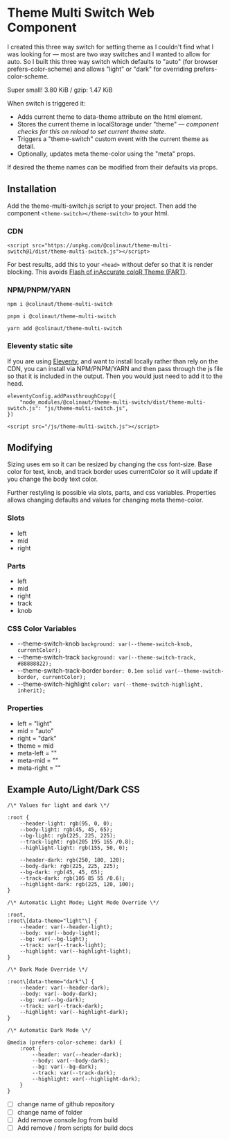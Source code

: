 # Theme Multi Switch Web Component

I created this three way switch for setting theme as I couldn't find what I was looking for — most are two way switches and I wanted to allow for auto. So I built this three way switch which defaults to "auto" (for browser prefers-color-scheme) and allows "light" or "dark" for overriding prefers-color-scheme. 

Super small! 3.80 KiB / gzip: 1.47 KiB

When switch is triggered it:

*   Adds current theme to data-theme attribute on the html element.
*   Stores the current theme in localStorage under "theme" — _component checks for this on reload to set current theme state_.
*   Triggers a "theme-switch" custom event with the current theme as detail.
*   Optionally, updates meta theme-color using the "meta" props.

If desired the theme names can be modified from their defaults via props. 

## Installation

Add the theme-multi-switch.js script to your project. Then add the component `<theme-switch></theme-switch>` to your html.

### CDN

```
<script src="https://unpkg.com/@colinaut/theme-multi-switch@1/dist/theme-multi-switch.js"></script>
```

For best results, add this to your `<head>` without defer so that it is render blocking. This avoids [Flash of inAccurate coloR Theme (FART)](https://css-tricks.com/flash-of-inaccurate-color-theme-fart/).

### NPM/PNPM/YARN

```
npm i @colinaut/theme-multi-switch

pnpm i @colinaut/theme-multi-switch

yarn add @colinaut/theme-multi-switch

```

### Eleventy static site

If you are using [Eleventy](https://www.11ty.dev), and want to install locally rather than rely on the CDN, you can install via NPM/PNPM/YARN and then pass through the js file so that it is included in the output. Then you would just need to add it to the head.

```
eleventyConfig.addPassthroughCopy({
    "node_modules/@colinaut/theme-multi-switch/dist/theme-multi-switch.js": "js/theme-multi-switch.js",
})
```
```
<script src="/js/theme-multi-switch.js"></script>
```

## Modifying

Sizing uses em so it can be resized by changing the css font-size. Base color for text, knob, and track border uses currentColor so it will update if you change the body text color.

Further restyling is possible via slots, parts, and css variables. Properties allows changing defaults and values for changing meta theme-color.

### Slots

*   left
*   mid
*   right

### Parts

*   left
*   mid
*   right
*   track
*   knob

### CSS Color Variables

*   \--theme-switch-knob `background: var(--theme-switch-knob, currentColor);`
*   \--theme-switch-track `background: var(--theme-switch-track, #88888822);`
*   \--theme-switch-track-border `border: 0.1em solid var(--theme-switch-border, currentColor);`
*   \--theme-switch-highlight `color: var(--theme-switch-highlight, inherit);`

### Properties

*   left = "light"
*   mid = "auto"
*   right = "dark"
*   theme = mid
*   meta-left = ""
*   meta-mid = ""
*   meta-right = ""

## Example Auto/Light/Dark CSS

```
/\* Values for light and dark \*/

:root {
    --header-light: rgb(95, 0, 0);
    --body-light: rgb(45, 45, 65);
    --bg-light: rgb(225, 225, 225);
    --track-light: rgb(205 195 165 /0.8);
    --highlight-light: rgb(155, 50, 0);

    --header-dark: rgb(250, 180, 120);
    --body-dark: rgb(225, 225, 225);
    --bg-dark: rgb(45, 45, 65);
    --track-dark: rgb(105 85 55 /0.6);
    --highlight-dark: rgb(225, 120, 100);
}

/\* Automatic Light Mode; Light Mode Override \*/

:root,
:root\[data-theme="light"\] {
    --header: var(--header-light);
    --body: var(--body-light);
    --bg: var(--bg-light);
    --track: var(--track-light);
    --highlight: var(--highlight-light);
}

/\* Dark Mode Override \*/

:root\[data-theme="dark"\] {
    --header: var(--header-dark);
    --body: var(--body-dark);
    --bg: var(--bg-dark);
    --track: var(--track-dark);
    --highlight: var(--highlight-dark);
}

/\* Automatic Dark Mode \*/

@media (prefers-color-scheme: dark) {
    :root {
        --header: var(--header-dark);
        --body: var(--body-dark);
        --bg: var(--bg-dark);
        --track: var(--track-dark);
        --highlight: var(--highlight-dark);
    }
}
```

- [ ] change name of github repository
- [ ] change name of folder
- [ ] Add remove console.log from build
- [ ] Add remove / from scripts for build docs